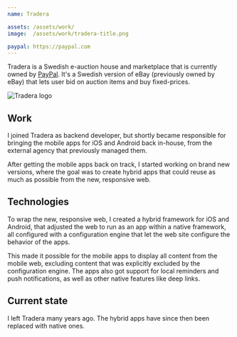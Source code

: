 ```yaml
---
name: Tradera

assets: /assets/work/
image:  /assets/work/tradera-title.png

paypal: https://paypal.com
---
```


Tradera is a Swedish e-auction house and marketplace that is currently owned by [PayPal]({{page.paypal}}). It's a Swedish version of eBay (previously owned by eBay) that lets user bid on auction items and buy fixed-prices.

![Tradera logo]({{page.image}})


## Work

I joined Tradera as backend developer, but shortly became responsible for bringing the mobile apps for iOS and Android back in-house, from the external agency that previously managed them. 

After getting the mobile apps back on track, I started working on brand new versions, where the goal was to create hybrid apps that could reuse as much as possible from the new, responsive web.


## Technologies

To wrap the new, responsive web, I created a hybrid framework for iOS and Android, that adjusted the web to run as an app within a native framework, all configured with a configuration engine that let the web site configure the behavior of the apps.

This made it possible for the mobile apps to display all content from the mobile web, excluding content that was explicitly excluded by the configuration engine. The apps also got support for local reminders and push notifications, as well as other native features like deep links.


## Current state

I left Tradera many years ago. The hybrid apps have since then been replaced with native ones.